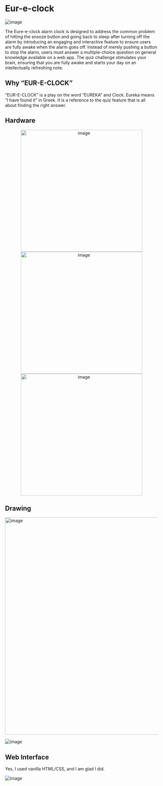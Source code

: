 # Eur-e-clock
![image](https://github.com/EnamiYa/Eur-e-clock/assets/88585398/ad4a039f-b8d9-49ff-98eb-c274bf177337)

The Eure-e-clock alarm clock is designed to address the common problem of hitting the snooze button and going back to sleep after turning off the alarm by introducing an engaging and interactive feature to ensure users are fully awake when the alarm goes off. Instead of merely pushing a button to stop the alarm, users must answer a multiple-choice question on general knowledge available on a web app. The quiz challenge stimulates your brain, ensuring that you are fully awake and starts your day on an intellectually refreshing note.

## Why “EUR-E-CLOCK”
“EUR-E-CLOCK” is a play on the word “EUREKA” and Clock. Eureka means “I have found it” in Greek. It is a reference to the quiz feature that is all about finding the right answer.

## Hardware 
<p align="center">
<img width="400" alt="image" class="center" src="https://github.com/EnamiYa/Eur-e-clock/assets/88585398/6c68d415-3576-4dd5-9d60-4c4584b9e15c">
<img align="center" width="400" alt="image" src="https://github.com/EnamiYa/Eur-e-clock/assets/88585398/55ac143d-89e1-4838-93b4-2edabe266fa1">
<img width="400" alt="image" src="https://github.com/EnamiYa/Eur-e-clock/assets/88585398/b3ec71d9-a790-4777-a9a5-b97fac7c8930">


## Drawing
<img width="713" alt="image" src="https://github.com/EnamiYa/Eur-e-clock/assets/88585398/75dae844-980a-4d90-b114-21dc6a04cb45">

![image](https://github.com/EnamiYa/Eur-e-clock/assets/88585398/b4702983-b16f-42c1-83d4-2120b383b8af)

## Web Interface

Yes, I used vanilla HTML/CSS, and I am glad I did.

![image](https://github.com/EnamiYa/Eur-e-clock/assets/88585398/0f083faf-e009-4af4-accc-c5df7d00d494)
</p>


